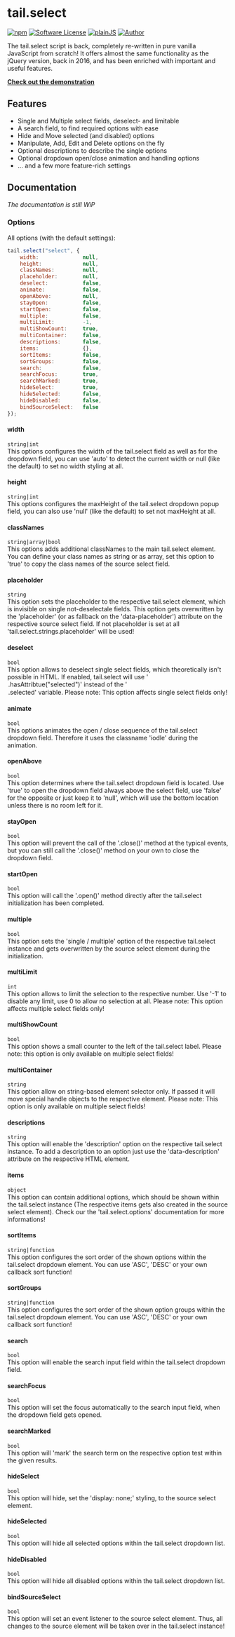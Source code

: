 tail.select
===========
[![npm](https://img.shields.io/npm/v/tail.select.svg?style=flat-square)](https://www.npmjs.com/package/tail.select)
[![Software License](https://img.shields.io/badge/license-MIT-brightgreen.svg?style=flat-square)](LICENSE.md)
[![plainJS](https://img.shields.io/badge/plainJS-%E2%98%85%E2%98%85%E2%98%85%E2%98%85%E2%9C%AB-yellow.svg?style=flat-square)](https://plainjs.com/javascript/plugins/tailselect-185/)
[![Author](https://img.shields.io/badge/Author-SamBrishes@pytesNET-lightgrey.svg?style=flat-square)](https://www.github.com/pytesNET)

The tail.select script is back, completely re-written in pure vanilla JavaScript from scratch! It
offers almost the same functionality as the jQuery version, back in 2016, and has been enriched with
important and useful features.

**[Check out the demonstration](https://github.pytes.net/tail.select)**

Features
--------
-   Single and Multiple select fields, deselect- and limitable
-   A search field, to find required options with ease
-   Hide and Move selected (and disabled) options
-   Manipulate, Add, Edit and Delete options on the fly
-   Optional descriptions to describe the single options
-   Optional dropdown open/close animation and handling options
-   ... and a few more feature-rich settings

Documentation
-------------
_The documentation is still WiP_

### Options
All options (with the default settings):

```javascript
tail.select("select", {
    width:              null,
    height:             null,
    classNames:         null,
    placeholder:        null,
    deselect:           false,
    animate:            false,
    openAbove:          null,
    stayOpen:           false,
    startOpen:          false,
    multiple:           false,
    multiLimit:         -1,
    multiShowCount:     true,
    multiContainer:     false,
    descriptions:       false,
    items:              {},
    sortItems:          false,
    sortGroups:         false,
    search:             false,
    searchFocus:        true,
    searchMarked:       true,
    hideSelect:         true,
    hideSelected:       false,
    hideDisabled:       false,
    bindSourceSelect:   false
});
```

#### width
`string|int`<br />
This options configures the width of the tail.select field as well as for the dropdown field, you
can use 'auto' to detect the current width or null (like the default) to set no width styling at all.

#### height
`string|int`<br />
This options configures the maxHeight of the tail.select dropdown popup field, you can also use
'null' (like the default) to set not maxHeight at all.

#### classNames
`string|array|bool`<br />
This options adds additional classNames to the main tail.select element. You can define your class
names as string or as array, set this option to 'true' to copy the class names of the source select
field.

#### placeholder
`string`<br />
This option sets the placeholder to the respective tail.select element, which is invisible on
single not-deselectale fields. This option gets overwritten by the 'placeholder' (or as fallback on
the 'data-placeholder') attribute on the respective source select field. If not placeholder is set
at all 'tail.select.strings.placeholder' will be used!

#### deselect
`bool`<br />
This option allows to deselect single select fields, which theoretically isn't possible in HTML. If
enabled, tail.select will use '<option>.hasAttribtue("selected")' instead of the '<option>.selected'
variable. Please note: This option affects single select fields only!

#### animate
`bool`<br />
This options animates the open / close sequence of the tail.select dropdown field. Therefore it uses
the classname 'iodle' during the animation.

#### openAbove
`bool`<br />
This option determines where the tail.select dropdown field is located. Use 'true' to open the
dropdown field always above the select field, use 'false' for the opposite or just keep it to
'null', which will use the bottom location unless there is no room left for it.

#### stayOpen
`bool`<br />
This option will prevent the call of the '.close()' method at the typical events, but you can still
call the '.close()' method on your own to close the dropdown field.

#### startOpen
`bool`<br />
This option will call the '.open()' method directly after the tail.select initialization has been
completed.

#### multiple
`bool`<br />
This option sets the 'single / multiple' option of the respective tail.select instance and gets
overwritten by the source select element during the initialization.

#### multiLimit
`int`<br />
This option allows to limit the selection to the respective number. Use '-1' to disable any limit,
use 0 to allow no selection at all. Please note: This option affects multiple select
fields only!

#### multiShowCount
`bool`<br />
This option shows a small counter to the left of the tail.select label. Please note: this option is
only available on multiple select fields!

#### multiContainer
`string`<br />
This option allow on string-based element selector only. If passed it will move special handle
objects to the respective element. Please note: This option is only available on multiple select
fields!

#### descriptions
`string`<br />
This option will enable the 'description' option on the respective tail.select instance. To add a
description to an option just use the 'data-description' attribute on the respective HTML element.

#### items
`object`<br />
This option can contain additional options, which should be shown within the tail.select instance
(The respective items gets also created in the source select element). Check our the
'tail.select.options' documentation for more informations!

#### sortItems
`string|function`<br />
This option configures the sort order of the shown options within the tail.select dropdown element.
You can use 'ASC', 'DESC' or your own callback sort function!

#### sortGroups
`string|function`<br />
This option configures the sort order of the shown option groups within the tail.select dropdown
element. You can use 'ASC', 'DESC' or your own callback sort function!

#### search
`bool`<br />
This option will enable the search input field within the tail.select dropdown field.

#### searchFocus
`bool`<br />
This option will set the focus automatically to the search input field, when the dropdown field gets
opened.

#### searchMarked
`bool`<br />
This option will 'mark' the search term on the respective option test within the given results.

#### hideSelect
`bool`<br />
This option will hide, set the 'display: none;' styling, to the source select element.

#### hideSelected
`bool`<br />
This option will hide all selected options within the tail.select dropdown list.

#### hideDisabled
`bool`<br />
This option will hide all disabled options within the tail.select dropdown list.

#### bindSourceSelect
`bool`<br />
This option will set an event listener to the source select element. Thus, all changes to the source
element will be taken over in the tail.select instance!
